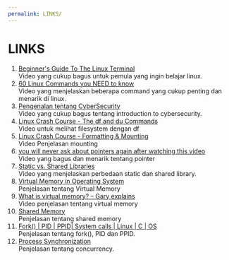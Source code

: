 ```yaml
---
permalink: LINKS/
---
```


# LINKS

1. [Beginner's Guide To The Linux Terminal](https://www.youtube.com/watch?v=s3ii48qYBxA&t=218s&pp=ygUebGludXggdGVybWluYWwgYmVnaW5uZXJzIGd1aWRl)<br>
Video yang cukup bagus untuk pemula yang ingin belajar linux.
2. [60 Linux Commands you NEED to know](https://www.youtube.com/watch?v=gd7BXuUQ91w&pp=ygUObGludXggdHV0b3JpYWw%3D)<br>
Video yang menjelaskan beberapa command yang cukup penting dan menarik di linux.
3. [Pengenalan tentang CyberSecurity](https://www.youtube.com/watch?v=z5nc9MDbvkw&pp=ygUdaW50cm9kdWN0aW9uIHRvIGN5YmVyc2VjdXJpdHk%3D)<br>
Video yang cukup bagus tentang introduction to cybersecurity.
4. [Linux Crash Course - The df and du Commands](https://www.youtube.com/watch?v=ZRs5zVv_1UU)<br>
Video untuk melihat filesystem dengan df <br>
5. [Linux Crash Course - Formatting & Mounting](https://www.youtube.com/watch?v=2Z6ouBYfZr8)<br>
Video Penjelasan mounting <br>
6. [you will never ask about pointers again after watching this video](https://www.youtube.com/watch?v=2ybLD6_2gKM)<br>
Video yang bagus dan menarik tentang pointer <br>
7. [Static vs. Shared Libraries](https://www.youtube.com/watch?v=-vp9cFQCQCo)<br>
Video yang menjelaskan perbedaan static dan shared library. <br>
8. [Virtual Memory in Operating System](https://www.geeksforgeeks.org/virtual-memory-in-operating-system/)<br>
Penjelasan tentang Virtual Memory <br>
9. [What is virtual memory? – Gary explains](https://youtu.be/2quKyPnUShQ?si=-qx1Vym732COB-DO)<br>
Video penjelasan tentang virtual memory<br>
10. [Shared Memory](https://www.tutorialspoint.com/inter_process_communication/inter_process_communication_shared_memory.htm)<br>
Penjelasan tentang shared memory<br>
11. [Fork() | PID | PPID| System calls | Linux | C | OS](https://www.youtube.com/watch?v=0LgmJMrgVNY&ab_channel=GearPath)<br>
Penjelasan tentang fork(), PID dan PPID. <br>
12. [Process Synchronization](https://www.youtube.com/watch?v=ph2awKa8r5Y)<br>
Penjelasan tentang concurrency. <br>

